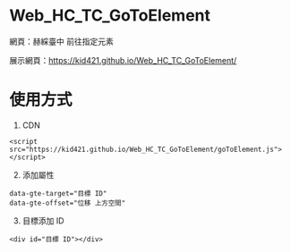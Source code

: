 # Web_HC_TC_GoToElement
網頁：赫綵臺中 前往指定元素

展示網頁：https://kid421.github.io/Web_HC_TC_GoToElement/

# 使用方式

1. CDN

```
<script src="https://kid421.github.io/Web_HC_TC_GoToElement/goToElement.js"></script>
```

2. 添加屬性

```
data-gte-target="目標 ID" 
data-gte-offset="位移 上方空間"
```

3. 目標添加 ID

```
<div id="目標 ID"></div>
```